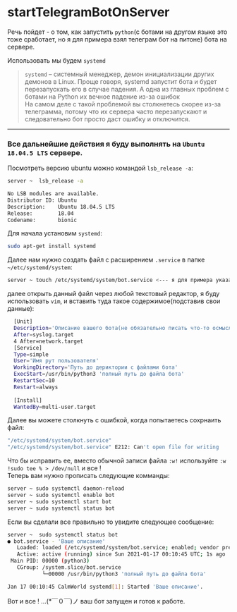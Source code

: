 # startTelegramBotOnServer
Речь пойдет - о том, как запустить `python`(с ботами на другом языке это тоже сработает, но я для примера взял телеграм бот на питоне) бота на сервере.

Использовать мы будем `systemd`

> `systemd` – cистемный менеджер, демон инициализации других демонов в Linux. Проще говоря, systemd запустит бота и будет перезапускать его в случае падения.
А одна из главных проблем с ботами на Python их вечное падение из-за ошибок  
На самом деле с такой проблемой вы столкнетесь скорее из-за телеграмма, потому что их сервера часто перезапускают и следовательно бот просто даст ошибку и отключится. 
***
### Все дальнейшие действия я буду выполнять на `Ubuntu 18.04.5 LTS` сервере.  
Посмотреть версию ubuntu можно командой `lsb_release -a`:
```bash
server ~  lsb_release -a    

No LSB modules are available.
Distributor ID: Ubuntu
Description:    Ubuntu 18.04.5 LTS
Release:        18.04
Codename:       bionic
```
Для начала установим `systemd`:
```bash
sudo apt-get install systemd
```

Далее нам нужно создать файл с расширением `.service` в папке `~/etc/systemd/system`:
```bash
server ~ touch /etc/systemd/system/bot.service <--- я для примера указал имя bot но вы можете указать свое  
```

далее открыть данный файл через любой текстовый редактор, я буду использовать `vim`, и вставить туда такое содержимое(подставив свои данные):
```bash
  [Unit]
  Description='Описание вашего бота(не обязательно писать что-то осмысленное)'
  After=syslog.target
  4 After=network.target  
  [Service]
  Type=simple
  User='Имя рут пользователя' 
  WorkingDirectory='Путь до дериктории с файлами бота'
  ExecStart=/usr/bin/python3 'полный путь до файла бота'
  RestartSec=10
  Restart=always
  
  [Install]
  WantedBy=multi-user.target
```
Далее вы можете столкнуть с ошибкой, когда попытаетесь сохрнаить файл:
```bash
"/etc/systemd/system/bot.service"
"/etc/systemd/system/bot.service" E212: Can't open file for writing
```
Что бы исправить ее, вместо обычной записи файла `:w!` используйте `:w !sudo tee % > /dev/null` и все !  
Теперь вам нужно прописать следующие комманды:
```bash
server ~ sudo systemctl daemon-reload
server ~ sudo systemctl enable bot
server ~ sudo systemctl start bot
server ~ sudo systemctl status bot
```
Если вы сделали все правильно то увидите следующее сообщение: 
```bash
server ~  sudo systemctl status bot                                                                                            
● bot.service - 'Ваше описание'
   Loaded: loaded (/etc/systemd/system/bot.service; enabled; vendor preset: enabled)
   Active: active (running) since Sun 2021-01-17 00:10:45 UTC; 1s ago
 Main PID: 00000 (python3)
   CGroup: /system.slice/bot.service
           └─00000 /usr/bin/python3 'полный путь до файла бота'

Jan 17 00:10:45 CalmWorld systemd[1]: Started 'Ваше описание'.
```

Вот и все ! ...(*￣０￣)ノ ваш бот запущен и готов к работе.
